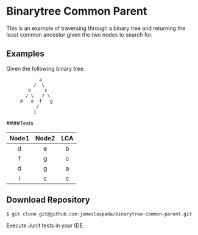 Binarytree Common Parent
========================
  This is an example of traversing through a binary tree and returning the least common ancestor given the two nodes to search for. 
  
  Examples 
---------------
Given the following binary tree.

				a
			  /  \
			b     c
		   / \   / \
		 d   e  f   g
	           / 	 
	          i 
	          
####Tests	          

|    Node1  |   Node2   | LCA  |
|:---------:|:---------:|:----:|
|      d    |      e    |  b   |
|      f    |      g    |  c   |
|      d    |      g    |  a   |
|      i    |      c    |  c   |

Download Repository
--------------------- 
	$ git clone git@github.com:jameslaspada/binarytree-common-parent.git
	
  Execute Junit tests in your IDE.  
